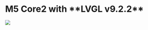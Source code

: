 <h1>M5 Core2 with **LVGL v9.2.2**</h1>
<img src="https://github.com/intondiscott/m5-core2/blob/main/assets/vlc-record-2024-11-18-11h59m10s-81A96295-C4FC-4510-B546-0601D5EFFB54.MP4-.gif"/>
